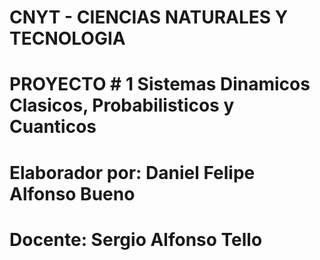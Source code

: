 # CNYT - CIENCIAS NATURALES Y TECNOLOGIA 
# PROYECTO # 1 Sistemas Dinamicos Clasicos, Probabilisticos y Cuanticos 
# Elaborador por: Daniel Felipe Alfonso Bueno 
# Docente: Sergio Alfonso Tello 
